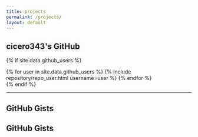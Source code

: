 ```yaml
---
title: projects
permalink: /projects/
layout: default
---
```


<style>
.gists {
  display: flex;
  flex-wrap: wrap;
  gap: 20px;
}

.gist {
  flex: 1 1 200px; /* Adjust as needed */
  border: 1px solid #ddd;
  padding: 10px;
  border-radius: 4px;
  background: #f9f9f9;
}

.gist-link {
  text-decoration: none;
  color: inherit;
}

.gist-link:hover {
  background-color: #e0e0e0;
  border-radius: 4px;
  padding: 8px;
}
</style>

## cicero343's GitHub 

{% if site.data.github_users %}
<div class="repositories d-flex flex-wrap flex-md-row flex-column justify-content-between align-items-center">
  {% for user in site.data.github_users %}
    {% include repository/repo_user.html username=user %}
  {% endfor %}
</div>
{% endif %}

---

<!--
## GitHub Repositories

{% if site.data.github_repos %}
<div class="repositories d-flex flex-wrap flex-md-row flex-column justify-content-between align-items-center">
  {% for repo in site.data.github_repos %}
    {% include repository/repo.html repository=repo %}
  {% endfor %}
</div>
{% endif %}
-->

## GitHub Gists

<h2>GitHub Gists</h2>

<div id="gists-container"></div>

<script>
  const gists = [
    {
      id: "b8eac1a5e5ac46d15ac8dee805388fc4", // Replace with your Gist ID
      description: "Sample Gist 1"
    },
    // Add more gists here
  ];

  const container = document.getElementById('gists-container');

  gists.forEach(gist => {
    const gistElement = document.createElement('div');
    gistElement.className = 'gist';

    const gistTitle = document.createElement('h3');
    gistTitle.textContent = gist.description;

    const gistContent = document.createElement('div');
    gistContent.textContent = 'Loading...';

    gistElement.appendChild(gistTitle);
    gistElement.appendChild(gistContent);
    container.appendChild(gistElement);

    // Fetch the Gist content
    fetch(`https://api.github.com/gists/${gist.id}`)
      .then(response => response.json())
      .then(data => {
        const files = data.files;
        const fileContent = Object.keys(files).map(fileName => {
          return files[fileName].content;
        }).join('\n\n');

        gistContent.textContent = fileContent;
      })
      .catch(error => {
        gistContent.textContent = 'Failed to load Gist content';
      });
  });
</script>
